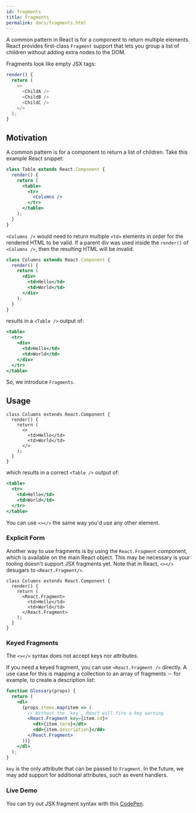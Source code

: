 ```yaml
---
id: fragments
title: Fragments
permalink: docs/fragments.html
---
```


A common pattern in React is for a component to return multiple elements. React provides first-class `Fragment` support that lets you group a list of children without adding extra nodes to the DOM.

Fragments look like empty JSX tags:

```js
render() {
  return (
    <>
      <ChildA />
      <ChildB />
      <ChildC />
    </>
  );
}
```

## Motivation

A common pattern is for a component to return a list of children. Take this example React snippet:

```jsx
class Table extends React.Component {
  render() {
    return (
      <table>
        <tr>
          <Columns />
        </tr>
      </table>
    );
  }
}
```

`<Columns />` would need to return multiple `<td>` elements in order for the rendered HTML to be valid. If a parent div was used inside the `render()` of `<Columns />`, then the resulting HTML will be invalid.

```jsx
class Columns extends React.Component {
  render() {
    return (
      <div>
        <td>Hello</td>
        <td>World</td>
      </div>
    );
  }
}
```

results in a `<Table />` output of:

```jsx
<table>
  <tr>
    <div>
      <td>Hello</td>
      <td>World</td>
    </div>
  </tr>
</table>
```

So, we introduce `Fragments`.

## Usage

```jsx{4,7}
class Columns extends React.Component {
  render() {
    return (
      <>
        <td>Hello</td>
        <td>World</td>
      </>
    );
  }
}
```

which results in a correct `<Table />` output of:

```jsx
<table>
  <tr>
    <td>Hello</td>
    <td>World</td>
  </tr>
</table>
```

You can use `<></>` the same way you'd use any other element.

### Explicit Form

Another way to use fragments is by using the `React.Fragment` component, which is available on the main React object.
This may be necessary is your tooling doesn't support JSX fragments yet.
Note that in React, `<></>` desugars to `<React.Fragment/>`.

```jsx{4,7}
class Columns extends React.Component {
  render() {
    return (
      <React.Fragment>
        <td>Hello</td>
        <td>World</td>
      </React.Fragment>
    );
  }
}
```

### Keyed Fragments

The `<></>` syntax does not accept keys nor attributes.

If you need a keyed fragment, you can use `<React.Fragment />` directly. A use case for this is mapping a collection to an array of fragments -- for example, to create a description list:

```jsx
function Glossary(props) {
  return (
    <dl>
      {props.items.map(item => (
        // Without the `key`, React will fire a key warning
        <React.Fragment key={item.id}>
          <dt>{item.term}</dt>
          <dd>{item.description}</dd>
        </React.Fragment>
      ))}
    </dl>
  );
}
```

`key` is the only attribute that can be passed to `Fragment`. In the future, we may add support for additional attributes, such as event handlers.

### Live Demo

You can try out JSX fragment syntax with this [CodePen](https://codepen.io/reactjs/pen/VrEbjE?editors=1000).